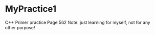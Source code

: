 # MyPractice1
C++ Primer practice Page 562
Note: just learning for myself, not for any other purpose!
